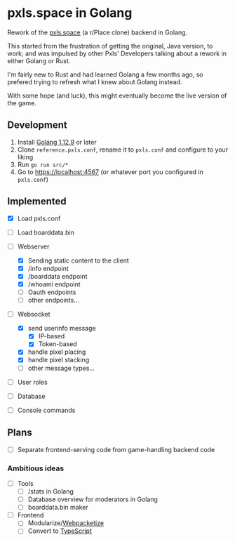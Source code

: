 # pxls.space in Golang

Rework of the [pxls.space](https://pxls.space) (a r/Place clone) backend in Golang.

This started from the frustration of getting the original, Java version, to work; and was impulsed by other Pxls' Developers talking about a rework in either Golang or Rust.

I'm fairly new to Rust and had learned Golang a few months ago, so prefered trying to refresh what I knew about Golang instead.

With some hope (and luck), this might eventually become the live version of the game.

## Development
1. Install [Golang 1.12.9](https://golang.org/) or later
2. Clone `reference.pxls.conf`, rename it to `pxls.conf` and configure to your liking
3. Run `go run src/*`
4. Go to [https://localhost:4567](https://localhost:4567) (or whatever port you configured in `pxls.conf`)


## Implemented
- [x] Load pxls.conf
- [ ] Load boarddata.bin
- [ ] Webserver
	- [x] Sending static content to the client
	- [x] /info endpoint
	- [x] /boarddata endpoint
	- [x] /whoami endpoint
	- [ ] Oauth endpoints
	- [ ] other endpoints...
- [ ] Websocket
	- [x] send userinfo message
		- [x] IP-based
		- [x] Token-based
	- [x] handle pixel placing
	- [x] handle pixel stacking
	- [ ] other message types...
- [ ] User roles
- [ ] Database
- [ ] Console commands


## Plans
- [ ] Separate frontend-serving code from game-handling backend code

### Ambitious ideas
- [ ] Tools
	- [ ] /stats in Golang
	- [ ] Database overview for moderators in Golang
	- [ ] boarddata.bin maker
- [ ] Frontend
	- [ ] Modularize/[Webpacketize](https://github.com/go-webpack/webpack)
	- [ ] Convert to [TypeScript](https://www.typescriptlang.org/)
